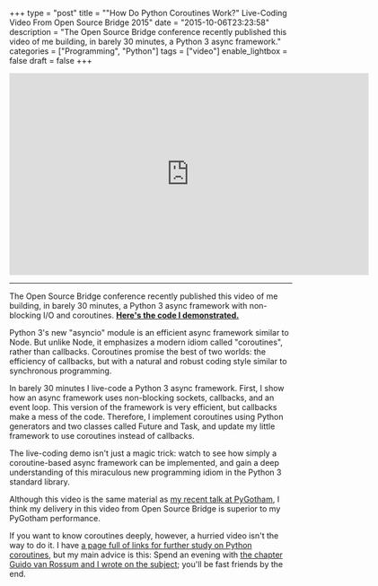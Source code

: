 +++
type = "post"
title = "\"How Do Python Coroutines Work?\" Live-Coding Video From Open Source Bridge 2015"
date = "2015-10-06T23:23:58"
description = "The Open Source Bridge conference recently published this video of me building, in barely 30 minutes, a Python 3 async framework."
categories = ["Programming", "Python"]
tags = ["video"]
enable_lightbox = false
draft = false
+++

<iframe width="640" height="360" src="https://www.youtube.com/embed/GSk0tIjDT10?rel=0" frameborder="0" allowfullscreen></iframe>

<hr />
<p>The Open Source Bridge conference recently published this video of me building, in barely 30 minutes, a Python 3 async framework with non-blocking I/O and coroutines. <strong><a href="https://github.com/ajdavis/osbridge-2015">Here's the code I demonstrated.</a></strong></p>
<p>Python 3's new "asyncio" module is an efficient async framework similar to Node. But unlike Node, it emphasizes a modern idiom called "coroutines", rather than callbacks. Coroutines promise the best of two worlds: the efficiency of callbacks, but with a natural and robust coding style similar to synchronous programming.</p>
<p>In barely 30 minutes I live-code a Python 3 async framework. First, I show how an async framework uses non-blocking sockets, callbacks, and an event loop. This version of the framework is very efficient, but callbacks make a mess of the code. Therefore, I implement coroutines using Python generators and two classes called Future and Task, and update my little framework to use coroutines instead of callbacks.</p>
<p>The live-coding demo isn't just a magic trick: watch to see how simply a coroutine-based async framework can be implemented, and gain a deep understanding of this miraculous new programming idiom in the Python 3 standard library.</p>
<p>Although this video is the same material as <a href="/blog/i-live-coded-an-async-coroutine-framework-in-32-5-minutes/">my recent talk at PyGotham</a>, I think my delivery in this video from Open Source Bridge is superior to my PyGotham performance.</p>
<p>If you want to know coroutines deeply, however, a hurried video isn't the way to do it. I have <a href="/blog/links-for-how-python-coroutines-work/">a page full of links for further study on Python coroutines</a>, but my main advice is this: Spend an evening with <a href="/blog/500-lines-web-crawler-asyncio-coroutines/">the chapter Guido van Rossum and I wrote on the subject</a>; you'll be fast friends by the end.</p>
    
